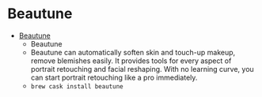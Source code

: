 # Beautune
- [Beautune](http://www.everimaging.com/software/beautune/)
  -  Beautune
  - Beautune can automatically soften skin and touch-up makeup, remove blemishes easily. It provides tools for every aspect of portrait retouching and facial reshaping. With no learning curve, you can start portrait retouching like a pro immediately.
  - `brew cask install beautune`
